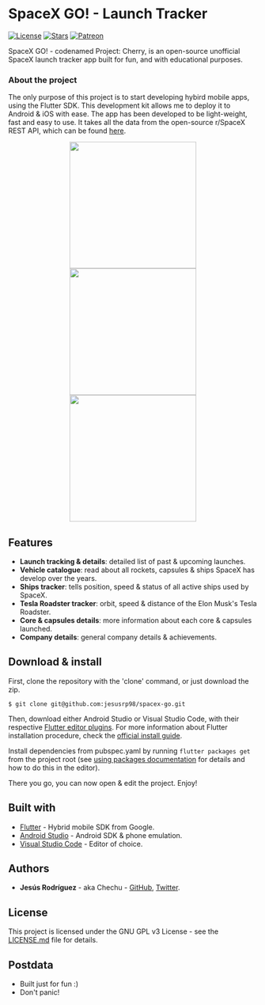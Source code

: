 # SpaceX GO! - Launch Tracker
[![License](https://img.shields.io/github/license/jesusrp98/spacex-go.svg?style=for-the-badge)](https://www.gnu.org/licenses/gpl-3.0.en.html)
[![Stars](https://img.shields.io/github/stars/jesusrp98/spacex-go.svg?style=for-the-badge)](https://github.com/jesusrp98/spacex-go/stargazers)
[![Patreon](https://img.shields.io/badge/Support-Patreon-orange.svg?style=for-the-badge)](https://www.patreon.com/jesusrp98)

SpaceX GO! - codenamed Project: Cherry, is an open-source unofficial SpaceX launch tracker app built for fun, and with educational purposes. 

### About the project
The only purpose of this project is to start developing hybird mobile apps, using the Flutter SDK. This development kit allows me to deploy it to Android & iOS with ease. The app has been developed to be light-weight, fast and easy to use. It takes all the data from the open-source r/SpaceX REST API, which can be found [here](https://github.com/r-spacex/SpaceX-API).

<p align="center">
  <img src="https://raw.githubusercontent.com/jesusrp98/spacex-go/v2.2/screenshots/0.png" width="256" hspace="8">
  <img src="https://raw.githubusercontent.com/jesusrp98/spacex-go/v2.2/screenshots/1.png" width="256" hspace="8">
  <img src="https://raw.githubusercontent.com/jesusrp98/spacex-go/v2.2/screenshots/2.png" width="256" hspace="8">
</p>

## Features
* **Launch tracking & details**: detailed list of past & upcoming launches.
* **Vehicle catalogue**: read about all rockets, capsules & ships SpaceX has develop over the years.
* **Ships tracker**: tells position, speed & status of all active ships used by SpaceX.
* **Tesla Roadster tracker**: orbit, speed & distance of the Elon Musk's Tesla Roadster.
* **Core & capsules details**: more information about each core & capsules launched.
* **Company details**: general company details & achievements.

## Download & install
First, clone the repository with the 'clone' command, or just download the zip.

```
$ git clone git@github.com:jesusrp98/spacex-go.git
```

Then, download either Android Studio or Visual Studio Code, with their respective [Flutter editor plugins](https://flutter.io/get-started/editor/). For more information about Flutter installation procedure, check the [official install guide](https://flutter.io/get-started/install/).

Install dependencies from pubspec.yaml by running `flutter packages get` from the project root (see [using packages documentation](https://flutter.io/using-packages/#adding-a-package-dependency-to-an-app) for details and how to do this in the editor). 

There you go, you can now open & edit the project. Enjoy!

## Built with
* [Flutter](https://flutter.io/) - Hybrid mobile SDK from Google.
* [Android Studio](https://developer.android.com/studio/index.html/) - Android SDK & phone emulation.
* [Visual Studio Code](https://code.visualstudio.com/) - Editor of choice.

## Authors
* **Jesús Rodríguez** - aka Chechu - [GitHub](https://github.com/jesusrp98), [Twitter](https://twitter.com/jesusrp98).

## License
This project is licensed under the GNU GPL v3 License - see the [LICENSE.md](LICENSE.md) file for details.

## Postdata
* Built just for fun :)
* Don't panic!
